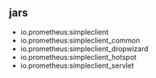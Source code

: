 
## jars
- io.prometheus:simpleclient
- io.prometheus:simpleclient_common
- io.prometheus:simpleclient_dropwizard
- io.prometheus:simpleclient_hotspot
- io.prometheus:simpleclient_servlet

